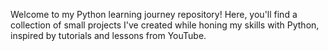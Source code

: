 Welcome to my Python learning journey repository! Here, you'll find a collection of small projects I've created while honing my skills with Python, inspired by tutorials and lessons from YouTube.
